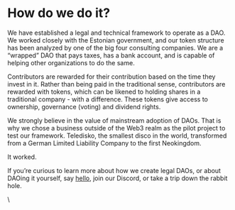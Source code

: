 # How do we do it?

We have established a legal and technical framework to operate as a DAO. We worked closely with the Estonian government, and our token structure has been analyzed by one of the big four consulting companies. We are a “wrapped” DAO that pays taxes, has a bank account, and is capable of helping other organizations to do the same.&#x20;

Contributors are rewarded for their contribution based on the time they invest in it. Rather than being paid in the traditional sense, contributors are rewarded with tokens, which can be likened to holding shares in a traditional company - with a difference. These tokens give access to ownership, governance (voting) and dividend rights.

We strongly believe in the value of mainstream adoption of DAOs. That is why we chose a business outside of the Web3 realm as the pilot project to test our framework. Teledisko, the smallest disco in the world, transformed from a German Limited Liability Company to the first Neokingdom.

It worked.&#x20;

If you’re curious to learn more about how we create legal DAOs, or about DAOing it yourself, say [hello](https://linktr.ee/neokingdomdao?utm\_source=linktree\_admin\_share), join our Discord, or take a trip down the rabbit hole.&#x20;

\
